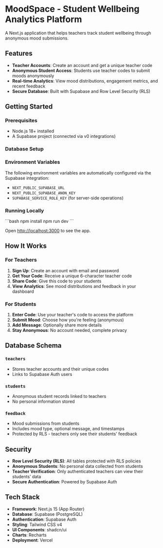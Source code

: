 # MoodSpace - Student Wellbeing Analytics Platform

A Next.js application that helps teachers track student wellbeing through anonymous mood submissions.

## Features

- **Teacher Accounts**: Create an account and get a unique teacher code
- **Anonymous Student Access**: Students use teacher codes to submit moods anonymously
- **Real-time Analytics**: View mood distributions, engagement metrics, and recent feedback
- **Secure Database**: Built with Supabase and Row Level Security (RLS)

## Getting Started

### Prerequisites

- Node.js 18+ installed
- A Supabase project (connected via v0 integrations)

### Database Setup


### Environment Variables

The following environment variables are automatically configured via the Supabase integration:

- `NEXT_PUBLIC_SUPABASE_URL`
- `NEXT_PUBLIC_SUPABASE_ANON_KEY`
- `SUPABASE_SERVICE_ROLE_KEY` (for server-side operations)

### Running Locally

\`\`\`bash
npm install
npm run dev
\`\`\`

Open [http://localhost:3000](http://localhost:3000) to see the app.

## How It Works

### For Teachers

1. **Sign Up**: Create an account with email and password
2. **Get Your Code**: Receive a unique 6-character teacher code
3. **Share Code**: Give this code to your students
4. **View Analytics**: See mood distributions and feedback in your dashboard

### For Students

1. **Enter Code**: Use your teacher's code to access the platform
2. **Submit Mood**: Choose how you're feeling (anonymous)
3. **Add Message**: Optionally share more details
4. **Stay Anonymous**: No account needed, complete privacy

## Database Schema

### `teachers`
- Stores teacher accounts and their unique codes
- Links to Supabase Auth users

### `students`
- Anonymous student records linked to teachers
- No personal information stored

### `feedback`
- Mood submissions from students
- Includes mood type, optional message, and timestamps
- Protected by RLS - teachers only see their students' feedback

## Security

- **Row Level Security (RLS)**: All tables protected with RLS policies
- **Anonymous Students**: No personal data collected from students
- **Teacher Verification**: Only authenticated teachers can view their students' data
- **Secure Authentication**: Powered by Supabase Auth

## Tech Stack

- **Framework**: Next.js 15 (App Router)
- **Database**: Supabase (PostgreSQL)
- **Authentication**: Supabase Auth
- **Styling**: Tailwind CSS v4
- **UI Components**: shadcn/ui
- **Charts**: Recharts
- **Deployment**: Vercel

